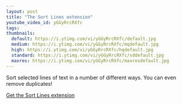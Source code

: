 ```yaml
---
layout: post
title: "The Sort Lines extension"
youtube_video_id: yGGyRrcRXfc
tags:
thumbnails:
  default: https://i.ytimg.com/vi/yGGyRrcRXfc/default.jpg
  medium: https://i.ytimg.com/vi/yGGyRrcRXfc/mqdefault.jpg
  high: https://i.ytimg.com/vi/yGGyRrcRXfc/hqdefault.jpg
  standard: https://i.ytimg.com/vi/yGGyRrcRXfc/sddefault.jpg
  maxres: https://i.ytimg.com/vi/yGGyRrcRXfc/maxresdefault.jpg
---
```


Sort selected lines of text in a number of different ways. You can even remove duplicates!

[Get the Sort Lines extension](https://marketplace.visualstudio.com/items?itemName=Tyriar.sort-lines)